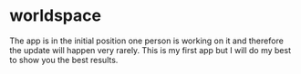 # worldspace
The app is in the initial position one person is working on it and therefore the update will happen very rarely.
This is my first app but I will do my best to show you the best results.
